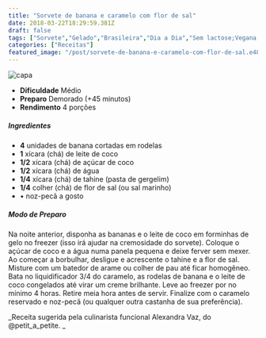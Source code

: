 ```yaml
---
title: "Sorvete de banana e caramelo com flor de sal"
date: 2018-03-22T18:29:59.381Z
draft: false
tags: ["Sorvete","Gelado","Brasileira","Dia a Dia","Sem lactose;Vegana;Vegetariana","banana","receita sem lactose","Receitas","Receitas com frutas","Receitas simples e fáceis","Sorvetes"]
categories: ["Receitas"]
featured_image: "/post/sorvete-de-banana-e-caramelo-com-flor-de-sal.e482a85.jpeg"
---
```


![capa](/post/sorvete-de-banana-e-caramelo-com-flor-de-sal.e482a85.jpeg)

*   **Dificuldade** Médio
*   **Preparo** Demorado (+45 minutos)
*   **Rendimento** 4 porções

##### Ingredientes

*   **4** unidades de banana cortadas em rodelas
*   **1** xícara (chá) de leite de coco
*   **1/2** xícara (chá) de açúcar de coco
*   **1/2** xícara (chá) de água
*   **1/4** xícara (chá) de tahine (pasta de gergelim)
*   **1/4** colher (chá) de flor de sal (ou sal marinho)
*   • noz-pecã a gosto

##### Modo de Preparo

Na noite anterior, disponha as bananas e o leite de coco em forminhas de gelo no freezer (isso irá ajudar na cremosidade do sorvete). Coloque o açúcar de coco e a água numa panela pequena e deixe ferver sem mexer. Ao começar a borbulhar, desligue e acrescente o tahine e a flor de sal. Misture com um batedor de arame ou colher de pau até ficar homogêneo. Bata no liquidificador 3/4 do caramelo, as rodelas de banana e o leite de coco congelados até virar um creme brilhante. Leve ao freezer por no mínimo 4 horas. Retire meia hora antes de servir. Finalize com o caramelo reservado e noz-pecã (ou qualquer outra castanha de sua preferência).

_Receita sugerida pela culinarista funcional Alexandra Vaz, do @petit\_a\_petite. _
